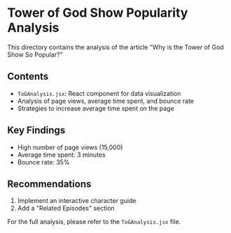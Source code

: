 # Tower of God Show Popularity Analysis

This directory contains the analysis of the article "Why is the Tower of God Show So Popular?"

## Contents

- `ToGAnalysis.jsx`: React component for data visualization
- Analysis of page views, average time spent, and bounce rate
- Strategies to increase average time spent on the page

## Key Findings

- High number of page views (15,000)
- Average time spent: 3 minutes
- Bounce rate: 35%

## Recommendations

1. Implement an interactive character guide
2. Add a "Related Episodes" section

For the full analysis, please refer to the `ToGAnalysis.jsx` file.
